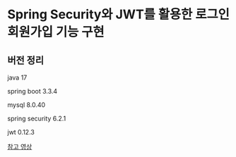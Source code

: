 # Spring Security와 JWT를 활용한 로그인 회원가입 기능 구현


## 버전 정리
java 17

spring boot 3.3.4

mysql 8.0.40

spring security 6.2.1

jwt 0.12.3







[참고 영상](https://www.youtube.com/watch?v=NPRh2v7PTZg)
